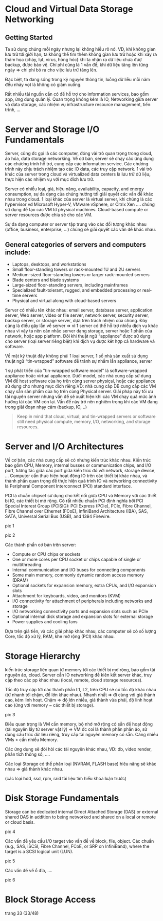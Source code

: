 # Cloud and Virtual Data Storage Networking

## Getting Started
Ta sử dụng chúng mỗi ngày nhưng lại không hiễu rõ nó. VD, khi không gian lưu trữ tới giới hạn, ta không thể tìm thêm không gian lưu trữ hoặc khi xảy ra thảm họa (cháy, lụt, virus, hỏng hóc) khi ta nhận ra dữ liệu chưa đượ backup, được bảo vệ. Chí phí cũng là 1 vấn đề, khi dữ liệu tăng lên từng ngày => chi phí bỏ ra cho việc lưu trữ tăng lên.

Đặc biệt, ta đang sống trong kỹ nguyên thông tin, luỗng dữ liễu mỗi năm đều nhảy vọt là không có giảm xuống.

Rất nhiều tài nguồn cần có để hỗ trợ cho information services, bao gồm app, ứng dụng quản lý. Quan trọng không kém là IO, Networking giữa server và data storage, các nhiệm vụ infrastructure resource management, tiến trình, ...


# Server and Storage I/O Fundamentals
Server, cũng đc gọi là các computer, đóng vài trò quan trọng trong cloud, ảo hóa, data storage networking. Về cơ bản, server sẽ chạy các ứng dụng các chương trình hỗ trợ, cung cấp các information service. Các chương trình này chịu trách nhiệm tạo các IO data, các truy cập network. 1 vài trò khác của server trong cloud và virtualized data centers là lưu trữ dữ liệu, thực hiện các nhiệm vụ với mục đích lưu trữ.

Server có nhiều loại, giá, hiệu năng, availability, capacity, and energy consumption, sự đa dạng của chúng hướng tới giải quyết các vấn đề khác nhau trong cloud. 1 loại khác của server là virtual server, khi chúng là các hypervisor vd Microsoft Hyper-V, VMware vSphere, or Citrix Xen .... chúng sử dụng để tạo các VM từ physical machines. Cloud-based compute or server resources được chia sẻ cho các VM.

Sự đa dạng computer or server tập trung vào các đối tượng khác nhau (office, business, enterprise, ...) chúng sẽ giải quyết các vấn đề khác nhau.

## General categories of servers and computers include:
- Laptops, desktops, and workstations
- Small floor-standing towers or rack-mounted 1U and 2U servers
- Medium-sized floor-standing towers or larger rack-mounted servers
- Blade centers and blade systems
- Large-sized floor-standing servers, including mainframes
- Specialized fault-tolerant, rugged, and embedded processing or real-time servers
- Physical and virtual along with cloud-based servers

Server có nhiều tên khác nhau: email server, database server, application server, Web server, video or file server, network server, security server, backup server, or storage server, dựa trên trách nhiệm của chúng. Đây cũng là điều gây lẫn về server => vì 1 server có thể hỗ trợ nhiều dịch vụ khác nhau vì vậy ta nên cân nhắc server dạng storage, server hoặc 1 phần của network, hoặc app platform. Đôi khi thuật ngữ “appliance” được sử dụng cho server (loại server riêng biệt) khi dịch vụ được kết hợp cả hardware và software.

Về mặt kỹ thuật đây không phải 1 loại server, 1 số nhà sản xuất sử dụng thuật ngữ “tin-wrapped” software để tránh sự nhẫm lẫn appliance, server 

1 sự phát triển của "tin-wrapped software model" là software-wrapped appliance hoặc virtual appliance. Dưới model, các nhà cung cấp sử dụng VM để host software của họ trên cùng server physical, hoặc các appliance sử dụng cho nhưng mục đích riêng.VD: nhà cung cấp DB cung cấp các VM chạy sẵn sản phẩm của họ trên cùng Physical server. Giải pháp này tối ưu tài nguyên server nhưng vấn đề  sẽ xuất hiện khi các VM chạy quá mức ảnh hưởng tái các VM còn lại. Vấn đề này trở nên nghiêm trọng khi các VM đang trong giải đoạn nhạy cảm (backup, IO, ..)

> Keep in mind that cloud, virtual, and tin-wrapped servers or software still need physical compute, memory, I/O, networking, and storage resources.

# Server and I/O Architectures
Về cơ bản, các nhà cung cấp sẽ có nhưng kiến trúc khác nhau. Kiến trúc bao gồm CPU, Memory, internal busses or communication chips, and I/O port, tương tác giữa các port giữa kiến trúc đó với network, storage device, ... Computer cần thực hiện hoạt động IO trên các thiết bị khác nhau, và thành phần quan trọng để thực hiện quá trình IO và networking connectivity là Peripheral Component Interconnect (PCI) standard interface.

PCI là chuẩn chipset sử dụng cho kết nối giữa CPU và Memory với các thiết bị IO, các thiết bị mở rộng. Có rất nhiều chuẩn PCI định nghĩa bởi PCI Special Interest Group (PCISIG): PCI Express (PCIe), PCIx, Fibre Channel, Fibre Channel over Ethernet (FCoE), InfiniBand Architecture (IBA), SAS, SATA, Universal Serial Bus (USB), and 1394 Firewire. 

pic 1

pic 2

Các thành phần cơ bản trên server:
- Compute or CPU chips or sockets
- One or more cores per CPU socket or chips capable of single or multithreading
- Internal communication and I/O buses for connecting components
- Some main memory, commonly dynamic random access memory (DRAM)
- Optional sockets for expansion memory, extra CPUs, and I/O expansion slots
- Attachment for keyboards, video, and monitors (KVM)
- I/O connectivity for attachment of peripherals including networks and storage
- I/O networking connectivity ports and expansion slots such as PCIe
- Optional internal disk storage and expansion slots for external storage
- Power supplies and cooling fans

Dựa trên giá tiền, và các giải pháp khác nhau, các computer sẽ có số lượng Core, tốc độ xử lý, RAM, khe mở rộng (PCI) khác nhau. 

# Storage Hierarchy
kiến trúc storage liên quan từ memory tới các thiết bị mở rộng, bảo gồm tài nguyên ảo, cloud. Server cần IO networking để kiên kết server khác, truy cập theo các pp khác nhau (local, remote, cloud storage resources).

Tốc độ truy cập tới các thành phần L1, L2, trên CPU sẽ có tốc độ khác nhau (từ nhanh tới chậm, đố lớn khác nhau). Nhanh nhất => đi cùng với giá thành cao, kém linh hoạt. Chậm => độ lớn nhiều, giá thành vừa phải, độ linh hoạt cao (ứng với memory ~ các thiết bị storage). 

pic 3

Điều quan trọng là VM cần memory, bộ nhớ mở rộng có sẵn để hoạt động (tài nguyên lấy từ server vật lý) => VM đc coi là thành phần phần ảo, sử dụng cấu trúc dữ liệu riêng, truy cấp tài nguyên memory có sẵn. Càng nhiều VMs > cần nhiều Memory.

Các ứng dụng sẽ đòi hỏi các tài nguyên khác nhau, VD: db, video render, phân tích thông số, .... 

Các loại Storage có thể phân loại (NVRAM, FLASH base) hiêu năng sẽ khác nhau => giá thành khác nhau.

(các loại hdd, ssd, rpm, raid tài liệu tìm hiểu khóa luận trước)

# Disk Storage Fundamentals

Storage can be dedicated internal Direct Attached Storage (DAS) or external shared DAS in addition to being networked and shared on a local or remote or cloud basis.

pic 4

Các vấn đề yêu cầu I/O target vào vấn đề về block, file, object. Các chuẩn (e.g., SAS, iSCSI, Fibre Channel, FCoE, or SRP on InfiniBand), where the target is a SCSI logical unit (LUN).

pic 5

Các vấn đề về ổ đĩa, ....

pic 6

# Block Storage Access

trang 33 (33/48)